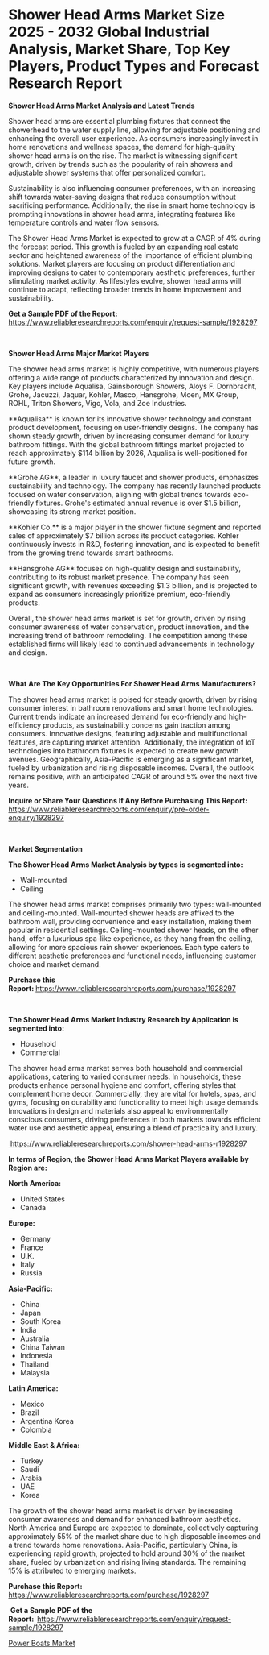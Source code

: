 <p><h1>Shower Head Arms Market Size 2025 - 2032 Global Industrial Analysis, Market Share, Top Key Players, Product Types and Forecast Research Report</h1></p><p><strong>Shower Head Arms Market Analysis and Latest Trends</strong></p>
<p><p>Shower head arms are essential plumbing fixtures that connect the showerhead to the water supply line, allowing for adjustable positioning and enhancing the overall user experience. As consumers increasingly invest in home renovations and wellness spaces, the demand for high-quality shower head arms is on the rise. The market is witnessing significant growth, driven by trends such as the popularity of rain showers and adjustable shower systems that offer personalized comfort.</p><p>Sustainability is also influencing consumer preferences, with an increasing shift towards water-saving designs that reduce consumption without sacrificing performance. Additionally, the rise in smart home technology is prompting innovations in shower head arms, integrating features like temperature controls and water flow sensors.</p><p>The Shower Head Arms Market is expected to grow at a CAGR of 4% during the forecast period. This growth is fueled by an expanding real estate sector and heightened awareness of the importance of efficient plumbing solutions. Market players are focusing on product differentiation and improving designs to cater to contemporary aesthetic preferences, further stimulating market activity. As lifestyles evolve, shower head arms will continue to adapt, reflecting broader trends in home improvement and sustainability.</p></p>
<p><strong>Get a Sample PDF of the Report:&nbsp;</strong> <a href="https://www.reliableresearchreports.com/enquiry/request-sample/1928297?utm_campaign=3111&utm_medium=2&utm_source=Github&utm_content=ia&utm_term=11042025&utm_id=shower-head-arms">https://www.reliableresearchreports.com/enquiry/request-sample/1928297</a></p>
<p>&nbsp;</p>
<p><strong>Shower Head Arms Major Market Players</strong></p>
<p><p>The shower head arms market is highly competitive, with numerous players offering a wide range of products characterized by innovation and design. Key players include Aqualisa, Gainsborough Showers, Aloys F. Dornbracht, Grohe, Jacuzzi, Jaquar, Kohler, Masco, Hansgrohe, Moen, MX Group, ROHL, Triton Showers, Vigo, Vola, and Zoe Industries.</p><p>**Aqualisa** is known for its innovative shower technology and constant product development, focusing on user-friendly designs. The company has shown steady growth, driven by increasing consumer demand for luxury bathroom fittings. With the global bathroom fittings market projected to reach approximately $114 billion by 2026, Aqualisa is well-positioned for future growth.</p><p>**Grohe AG**, a leader in luxury faucet and shower products, emphasizes sustainability and technology. The company has recently launched products focused on water conservation, aligning with global trends towards eco-friendly fixtures. Grohe's estimated annual revenue is over $1.5 billion, showcasing its strong market position.</p><p>**Kohler Co.** is a major player in the shower fixture segment and reported sales of approximately $7 billion across its product categories. Kohler continuously invests in R&D, fostering innovation, and is expected to benefit from the growing trend towards smart bathrooms.</p><p>**Hansgrohe AG** focuses on high-quality design and sustainability, contributing to its robust market presence. The company has seen significant growth, with revenues exceeding $1.3 billion, and is projected to expand as consumers increasingly prioritize premium, eco-friendly products.</p><p>Overall, the shower head arms market is set for growth, driven by rising consumer awareness of water conservation, product innovation, and the increasing trend of bathroom remodeling. The competition among these established firms will likely lead to continued advancements in technology and design.</p></p>
<p>&nbsp;</p>
<p><strong>What Are The Key Opportunities For Shower Head Arms Manufacturers?</strong></p>
<p><p>The shower head arms market is poised for steady growth, driven by rising consumer interest in bathroom renovations and smart home technologies. Current trends indicate an increased demand for eco-friendly and high-efficiency products, as sustainability concerns gain traction among consumers. Innovative designs, featuring adjustable and multifunctional features, are capturing market attention. Additionally, the integration of IoT technologies into bathroom fixtures is expected to create new growth avenues. Geographically, Asia-Pacific is emerging as a significant market, fueled by urbanization and rising disposable incomes. Overall, the outlook remains positive, with an anticipated CAGR of around 5% over the next five years.</p></p>
<p><strong>Inquire or Share Your Questions If Any Before Purchasing This Report:</strong> <a href="https://www.reliableresearchreports.com/enquiry/pre-order-enquiry/1928297?utm_campaign=3111&utm_medium=2&utm_source=Github&utm_content=ia&utm_term=11042025&utm_id=shower-head-arms">https://www.reliableresearchreports.com/enquiry/pre-order-enquiry/1928297</a></p>
<p>&nbsp;</p>
<p><strong>Market Segmentation</strong></p>
<p><strong>The Shower Head Arms Market Analysis by types is segmented into:</strong></p>
<p><ul><li>Wall-mounted</li><li>Ceiling</li></ul></p>
<p><p>The shower head arms market comprises primarily two types: wall-mounted and ceiling-mounted. Wall-mounted shower heads are affixed to the bathroom wall, providing convenience and easy installation, making them popular in residential settings. Ceiling-mounted shower heads, on the other hand, offer a luxurious spa-like experience, as they hang from the ceiling, allowing for more spacious rain shower experiences. Each type caters to different aesthetic preferences and functional needs, influencing customer choice and market demand.</p></p>
<p><strong>Purchase this Report:&nbsp;</strong><a href="https://www.reliableresearchreports.com/purchase/1928297?utm_campaign=3111&utm_medium=2&utm_source=Github&utm_content=ia&utm_term=11042025&utm_id=shower-head-arms">https://www.reliableresearchreports.com/purchase/1928297</a></p>
<p>&nbsp;</p>
<p><strong>The Shower Head Arms Market Industry Research by Application is segmented into:</strong></p>
<p><ul><li>Household</li><li>Commercial</li></ul></p>
<p><p>The shower head arms market serves both household and commercial applications, catering to varied consumer needs. In households, these products enhance personal hygiene and comfort, offering styles that complement home decor. Commercially, they are vital for hotels, spas, and gyms, focusing on durability and functionality to meet high usage demands. Innovations in design and materials also appeal to environmentally conscious consumers, driving preferences in both markets towards efficient water use and aesthetic appeal, ensuring a blend of practicality and luxury.</p></p>
<p><a href="https://www.reliableresearchreports.com/shower-head-arms-r1928297?utm_campaign=3111&utm_medium=2&utm_source=Github&utm_content=ia&utm_term=11042025&utm_id=shower-head-arms">&nbsp;https://www.reliableresearchreports.com/shower-head-arms-r1928297</a></p>
<p><strong>In terms of Region, the Shower Head Arms Market Players available by Region are:</strong></p>
<p>
    <p> <strong> North America: </strong>
        <ul>
            <li>United States</li>
            <li>Canada</li>
        </ul>
        </p> 
    <p> <strong> Europe: </strong>
        <ul>
            <li>Germany</li>
            <li>France</li>
            <li>U.K.</li>
            <li>Italy</li>
            <li>Russia</li>
        </ul>
        </p> 
    <p> <strong> Asia-Pacific: </strong>
        <ul>
            <li>China</li>
            <li>Japan</li>
            <li>South Korea</li>
            <li>India</li>
            <li>Australia</li>
            <li>China Taiwan</li>
            <li>Indonesia</li>
            <li>Thailand</li>
            <li>Malaysia</li>
        </ul>
        </p> 
    <p> <strong> Latin America: </strong>
        <ul>
            <li>Mexico</li>
            <li>Brazil</li>
            <li>Argentina Korea</li>
            <li>Colombia</li>
        </ul>
        </p> 
    <p> <strong> Middle East & Africa: </strong>
        <ul>
            <li>Turkey</li>
            <li>Saudi</li>
            <li>Arabia</li>
            <li>UAE</li>
            <li>Korea</li>
        </ul>
    </p>
    </p>
<p><p>The growth of the shower head arms market is driven by increasing consumer awareness and demand for enhanced bathroom aesthetics. North America and Europe are expected to dominate, collectively capturing approximately 55% of the market share due to high disposable incomes and a trend towards home renovations. Asia-Pacific, particularly China, is experiencing rapid growth, projected to hold around 30% of the market share, fueled by urbanization and rising living standards. The remaining 15% is attributed to emerging markets.</p></p>
<p><strong>Purchase this Report: </strong><a href="https://www.reliableresearchreports.com/purchase/1928297?utm_campaign=3111&utm_medium=2&utm_source=Github&utm_content=ia&utm_term=11042025&utm_id=shower-head-arms">https://www.reliableresearchreports.com/purchase/1928297</a></p>
<p>&nbsp;<strong>Get a Sample PDF of the Report:&nbsp;&nbsp;</strong><a href="https://www.reliableresearchreports.com/enquiry/request-sample/1928297?utm_campaign=3111&utm_medium=2&utm_source=Github&utm_content=ia&utm_term=11042025&utm_id=shower-head-arms">https://www.reliableresearchreports.com/enquiry/request-sample/1928297</a></p>
<p><strong></strong></p>
<p><p><a href="https://github.com/panciujoslin3/Market-Research-Report-List-1/blob/main/power-boats-market.md?utm_campaign=3111&utm_medium=2&utm_source=Github&utm_content=ia&utm_term=11042025&utm_id=shower-head-arms">Power Boats Market</a></p></p>
